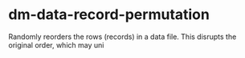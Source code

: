 # dm-data-record-permutation
Randomly reorders the rows (records) in a data file. This disrupts the original order, which may uni
